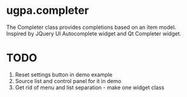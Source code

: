# ugpa.completer
The Completer class provides completions based on an item model. Inspired by JQuery UI Autocomplete widget and Qt Completer widget.

# TODO
1. Reset settings button in demo example
2. Source list and control panel for it in demo
3. Get rid of menu and list separation - make one widget class